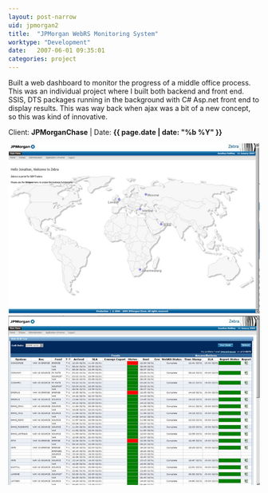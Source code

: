 ```yaml
---
layout: post-narrow
uid: jpmorgan2
title:  "JPMorgan WebRS Monitoring System"
worktype: "Development"
date:   2007-06-01 09:35:01
categories: project
---
```


<p>
	Built a web dashboard to monitor the progress of a middle office process. This was an individual project where I built both backend and front end. SSIS, DTS packages running in the background with C# Asp.net front end to display results.  This was way back when ajax was a bit of a new concept, so this was kind of innovative.
</p>

<p class="meta">Client: <strong>JPMorganChase</strong> | Date: <strong>{{ page.date | date: "%b %Y" }}</strong></p>

<div class="showcase">
	<img src="/img/jpmorgan-monitoring-system/webrs1.jpg" alt="jpmorgan-monitoring-system-1">
	<img src="/img/jpmorgan-monitoring-system/webrs2.jpg" alt="jpmorgan-monitoring-system-2">
</div>